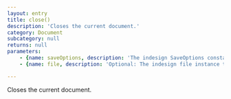 ```yaml
---
layout: entry
title: close()
description: 'Closes the current document.'
category: Document
subcategory: null
returns: null
parameters:
    - {name: saveOptions, description: 'The indesign SaveOptions constant or either true for triggering saving before closing or false for closing without saving.'}
    - {name: file, description: 'Optional: The indesign file instance to save the document to'}

---
```

Closes the current document.